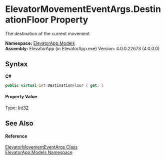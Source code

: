 # ElevatorMovementEventArgs.DestinationFloor Property 
 

The destination of the current movement

**Namespace:**&nbsp;<a href="N_ElevatorApp_Models">ElevatorApp.Models</a><br />**Assembly:**&nbsp;ElevatorApp (in ElevatorApp.exe) Version: 4.0.0.22673 (4.0.0.0)

## Syntax

**C#**<br />
``` C#
public virtual int DestinationFloor { get; }
```


#### Property Value
Type: <a href="http://msdn2.microsoft.com/en-us/library/td2s409d" target="_blank">Int32</a>

## See Also


#### Reference
<a href="T_ElevatorApp_Models_ElevatorMovementEventArgs">ElevatorMovementEventArgs Class</a><br /><a href="N_ElevatorApp_Models">ElevatorApp.Models Namespace</a><br />